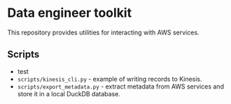 # Data engineer toolkit

This repository provides utilities for interacting with AWS services.

## Scripts

- test
- `scripts/kinesis_cli.py` - example of writing records to Kinesis.
- `scripts/export_metadata.py` - extract metadata from AWS services and store it in a local DuckDB database.
